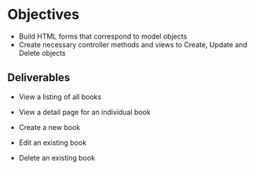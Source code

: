 # Objectives

- Build HTML forms that correspond to model objects
- Create necessary controller methods and views to Create, Update and Delete objects

## Deliverables

- View a listing of all books

- View a detail page for an individual book

- Create a new book

- Edit an existing book

- Delete an existing book